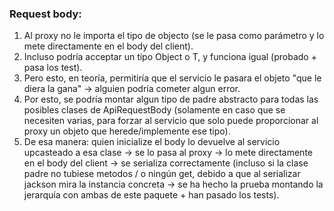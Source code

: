 ### Request body:
1. Al proxy no le importa el tipo de objecto (se le pasa como parámetro y lo mete directamente en el body del client).
2. Incluso podría acceptar un tipo Object o T, y funciona igual (probado + pasa los test).
3. Pero esto, en teoría, permitiría que el servicio le pasara el objeto "que le diera la gana" -> alguien podría cometer algun error.
4. Por esto, se podría montar algun tipo de padre abstracto para todas las posibles clases de ApiRequestBody (solamente en caso que se necesiten varias, para forzar al servicio que solo puede proporcionar al proxy un objeto que herede/implemente ese tipo).
5. De esa manera: quien inicialize el body lo devuelve al servicio upcasteado a esa clase -> se lo pasa al proxy -> lo mete directamente en el body del client -> se serializa correctamente (incluso si la clase padre no tubiese metodos / o ningún get, debido a que al serializar jackson mira la instancia concreta -> se ha hecho la prueba montando la jerarquía con ambas de este paquete + han pasado los tests).